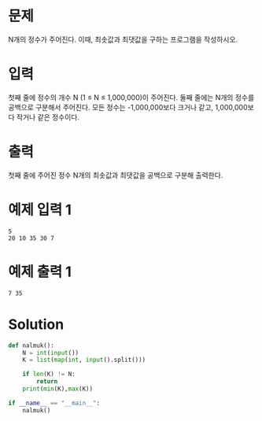 # 문제
N개의 정수가 주어진다. 이때, 최솟값과 최댓값을 구하는 프로그램을 작성하시오.

# 입력
첫째 줄에 정수의 개수 N (1 ≤ N ≤ 1,000,000)이 주어진다. 둘째 줄에는 N개의 정수를 공백으로 구분해서 주어진다. 모든 정수는 -1,000,000보다 크거나 같고, 1,000,000보다 작거나 같은 정수이다.

# 출력
첫째 줄에 주어진 정수 N개의 최솟값과 최댓값을 공백으로 구분해 출력한다.

# 예제 입력 1
```
5
20 10 35 30 7
```
# 예제 출력 1
```
7 35
```
# Solution
```python
def nalmuk():
    N = int(input())
    K = list(map(int, input().split()))

    if len(K) != N:
        return
    print(min(K),max(K))

if __name__ == "__main__":
    nalmuk()
```
